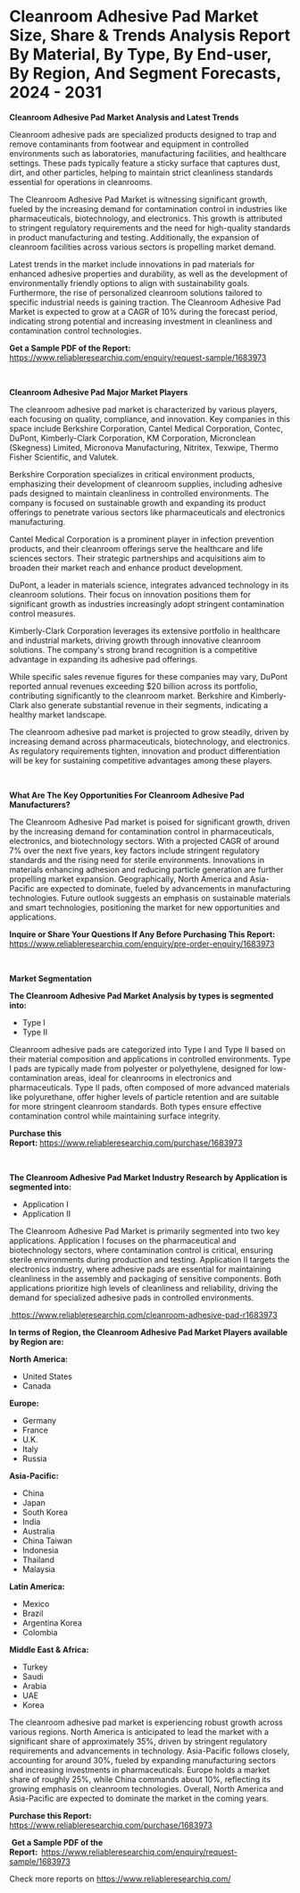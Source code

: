 <p><h1>Cleanroom Adhesive Pad Market Size, Share & Trends Analysis Report By Material, By Type, By End-user, By Region, And Segment Forecasts, 2024 - 2031</h1></p><p><strong>Cleanroom Adhesive Pad Market Analysis and Latest Trends</strong></p>
<p><p>Cleanroom adhesive pads are specialized products designed to trap and remove contaminants from footwear and equipment in controlled environments such as laboratories, manufacturing facilities, and healthcare settings. These pads typically feature a sticky surface that captures dust, dirt, and other particles, helping to maintain strict cleanliness standards essential for operations in cleanrooms.</p><p>The Cleanroom Adhesive Pad Market is witnessing significant growth, fueled by the increasing demand for contamination control in industries like pharmaceuticals, biotechnology, and electronics. This growth is attributed to stringent regulatory requirements and the need for high-quality standards in product manufacturing and testing. Additionally, the expansion of cleanroom facilities across various sectors is propelling market demand.</p><p>Latest trends in the market include innovations in pad materials for enhanced adhesive properties and durability, as well as the development of environmentally friendly options to align with sustainability goals. Furthermore, the rise of personalized cleanroom solutions tailored to specific industrial needs is gaining traction. The Cleanroom Adhesive Pad Market is expected to grow at a CAGR of 10% during the forecast period, indicating strong potential and increasing investment in cleanliness and contamination control technologies.</p></p>
<p><strong>Get a Sample PDF of the Report:&nbsp;</strong> <a href="https://www.reliableresearchiq.com/enquiry/request-sample/1683973?utm_campaign=1842&utm_medium=2&utm_source=Github&utm_content=ia&utm_term=30122024&utm_id=cleanroom-adhesive-pad">https://www.reliableresearchiq.com/enquiry/request-sample/1683973</a></p>
<p>&nbsp;</p>
<p><strong>Cleanroom Adhesive Pad Major Market Players</strong></p>
<p><p>The cleanroom adhesive pad market is characterized by various players, each focusing on quality, compliance, and innovation. Key companies in this space include Berkshire Corporation, Cantel Medical Corporation, Contec, DuPont, Kimberly-Clark Corporation, KM Corporation, Micronclean (Skegness) Limited, Micronova Manufacturing, Nitritex, Texwipe, Thermo Fisher Scientific, and Valutek.</p><p>Berkshire Corporation specializes in critical environment products, emphasizing their development of cleanroom supplies, including adhesive pads designed to maintain cleanliness in controlled environments. The company is focused on sustainable growth and expanding its product offerings to penetrate various sectors like pharmaceuticals and electronics manufacturing.</p><p>Cantel Medical Corporation is a prominent player in infection prevention products, and their cleanroom offerings serve the healthcare and life sciences sectors. Their strategic partnerships and acquisitions aim to broaden their market reach and enhance product development.</p><p>DuPont, a leader in materials science, integrates advanced technology in its cleanroom solutions. Their focus on innovation positions them for significant growth as industries increasingly adopt stringent contamination control measures.</p><p>Kimberly-Clark Corporation leverages its extensive portfolio in healthcare and industrial markets, driving growth through innovative cleanroom solutions. The company's strong brand recognition is a competitive advantage in expanding its adhesive pad offerings.</p><p>While specific sales revenue figures for these companies may vary, DuPont reported annual revenues exceeding $20 billion across its portfolio, contributing significantly to the cleanroom market. Berkshire and Kimberly-Clark also generate substantial revenue in their segments, indicating a healthy market landscape.</p><p>The cleanroom adhesive pad market is projected to grow steadily, driven by increasing demand across pharmaceuticals, biotechnology, and electronics. As regulatory requirements tighten, innovation and product differentiation will be key for sustaining competitive advantages among these players.</p></p>
<p>&nbsp;</p>
<p><strong>What Are The Key Opportunities For Cleanroom Adhesive Pad Manufacturers?</strong></p>
<p><p>The Cleanroom Adhesive Pad market is poised for significant growth, driven by the increasing demand for contamination control in pharmaceuticals, electronics, and biotechnology sectors. With a projected CAGR of around 7% over the next five years, key factors include stringent regulatory standards and the rising need for sterile environments. Innovations in materials enhancing adhesion and reducing particle generation are further propelling market expansion. Geographically, North America and Asia-Pacific are expected to dominate, fueled by advancements in manufacturing technologies. Future outlook suggests an emphasis on sustainable materials and smart technologies, positioning the market for new opportunities and applications.</p></p>
<p><strong>Inquire or Share Your Questions If Any Before Purchasing This Report:</strong> <a href="https://www.reliableresearchiq.com/enquiry/pre-order-enquiry/1683973?utm_campaign=1842&utm_medium=2&utm_source=Github&utm_content=ia&utm_term=30122024&utm_id=cleanroom-adhesive-pad">https://www.reliableresearchiq.com/enquiry/pre-order-enquiry/1683973</a></p>
<p>&nbsp;</p>
<p><strong>Market Segmentation</strong></p>
<p><strong>The Cleanroom Adhesive Pad Market Analysis by types is segmented into:</strong></p>
<p><ul><li>Type I</li><li>Type II</li></ul></p>
<p><p>Cleanroom adhesive pads are categorized into Type I and Type II based on their material composition and applications in controlled environments. Type I pads are typically made from polyester or polyethylene, designed for low-contamination areas, ideal for cleanrooms in electronics and pharmaceuticals. Type II pads, often composed of more advanced materials like polyurethane, offer higher levels of particle retention and are suitable for more stringent cleanroom standards. Both types ensure effective contamination control while maintaining surface integrity.</p></p>
<p><strong>Purchase this Report:&nbsp;</strong><a href="https://www.reliableresearchiq.com/purchase/1683973?utm_campaign=1842&utm_medium=2&utm_source=Github&utm_content=ia&utm_term=30122024&utm_id=cleanroom-adhesive-pad">https://www.reliableresearchiq.com/purchase/1683973</a></p>
<p>&nbsp;</p>
<p><strong>The Cleanroom Adhesive Pad Market Industry Research by Application is segmented into:</strong></p>
<p><ul><li>Application I</li><li>Application II</li></ul></p>
<p><p>The Cleanroom Adhesive Pad Market is primarily segmented into two key applications. Application I focuses on the pharmaceutical and biotechnology sectors, where contamination control is critical, ensuring sterile environments during production and testing. Application II targets the electronics industry, where adhesive pads are essential for maintaining cleanliness in the assembly and packaging of sensitive components. Both applications prioritize high levels of cleanliness and reliability, driving the demand for specialized adhesive pads in controlled environments.</p></p>
<p><a href="https://www.reliableresearchiq.com/cleanroom-adhesive-pad-r1683973?utm_campaign=1842&utm_medium=2&utm_source=Github&utm_content=ia&utm_term=30122024&utm_id=cleanroom-adhesive-pad">&nbsp;https://www.reliableresearchiq.com/cleanroom-adhesive-pad-r1683973</a></p>
<p><strong>In terms of Region, the Cleanroom Adhesive Pad Market Players available by Region are:</strong></p>
<p>
    <p> <strong> North America: </strong>
        <ul>
            <li>United States</li>
            <li>Canada</li>
        </ul>
        </p> 
    <p> <strong> Europe: </strong>
        <ul>
            <li>Germany</li>
            <li>France</li>
            <li>U.K.</li>
            <li>Italy</li>
            <li>Russia</li>
        </ul>
        </p> 
    <p> <strong> Asia-Pacific: </strong>
        <ul>
            <li>China</li>
            <li>Japan</li>
            <li>South Korea</li>
            <li>India</li>
            <li>Australia</li>
            <li>China Taiwan</li>
            <li>Indonesia</li>
            <li>Thailand</li>
            <li>Malaysia</li>
        </ul>
        </p> 
    <p> <strong> Latin America: </strong>
        <ul>
            <li>Mexico</li>
            <li>Brazil</li>
            <li>Argentina Korea</li>
            <li>Colombia</li>
        </ul>
        </p> 
    <p> <strong> Middle East & Africa: </strong>
        <ul>
            <li>Turkey</li>
            <li>Saudi</li>
            <li>Arabia</li>
            <li>UAE</li>
            <li>Korea</li>
        </ul>
    </p>
    </p>
<p><p>The cleanroom adhesive pad market is experiencing robust growth across various regions. North America is anticipated to lead the market with a significant share of approximately 35%, driven by stringent regulatory requirements and advancements in technology. Asia-Pacific follows closely, accounting for around 30%, fueled by expanding manufacturing sectors and increasing investments in pharmaceuticals. Europe holds a market share of roughly 25%, while China commands about 10%, reflecting its growing emphasis on cleanroom technologies. Overall, North America and Asia-Pacific are expected to dominate the market in the coming years.</p></p>
<p><strong>Purchase this Report: </strong><a href="https://www.reliableresearchiq.com/purchase/1683973?utm_campaign=1842&utm_medium=2&utm_source=Github&utm_content=ia&utm_term=30122024&utm_id=cleanroom-adhesive-pad">https://www.reliableresearchiq.com/purchase/1683973</a></p>
<p>&nbsp;<strong>Get a Sample PDF of the Report:&nbsp;&nbsp;</strong><a href="https://www.reliableresearchiq.com/enquiry/request-sample/1683973?utm_campaign=1842&utm_medium=2&utm_source=Github&utm_content=ia&utm_term=30122024&utm_id=cleanroom-adhesive-pad">https://www.reliableresearchiq.com/enquiry/request-sample/1683973</a></p>
<p><strong></strong></p>
<p>Check more reports on <a href="https://www.reliableresearchiq.com/?utm_campaign=1842&utm_medium=2&utm_source=Github&utm_content=ia&utm_term=30122024&utm_id=cleanroom-adhesive-pad">https://www.reliableresearchiq.com/</a></p>